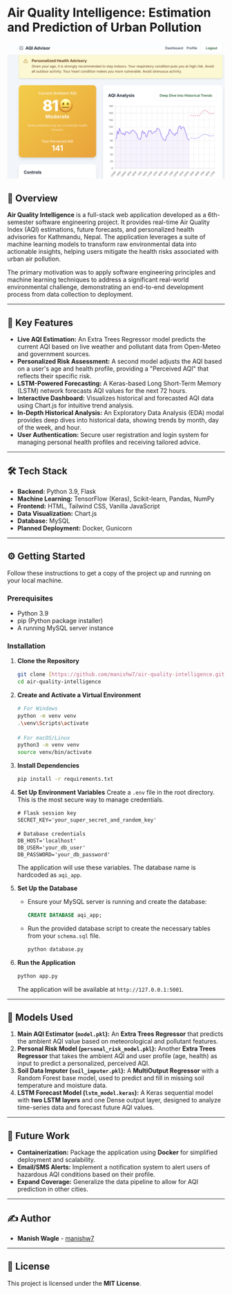 # Air Quality Intelligence: Estimation and Prediction of Urban Pollution

![AQI Advisor Dashboard Screenshot](./assets/dashboard-screenshot.png)

## 📖 Overview

**Air Quality Intelligence** is a full-stack web application developed as a 6th-semester software engineering project. It provides real-time Air Quality Index (AQI) estimations, future forecasts, and personalized health advisories for Kathmandu, Nepal. The application leverages a suite of machine learning models to transform raw environmental data into actionable insights, helping users mitigate the health risks associated with urban air pollution.

The primary motivation was to apply software engineering principles and machine learning techniques to address a significant real-world environmental challenge, demonstrating an end-to-end development process from data collection to deployment.

---

## 🚀 Key Features

* **Live AQI Estimation:** An Extra Trees Regressor model predicts the current AQI based on live weather and pollutant data from Open-Meteo and government sources.
* **Personalized Risk Assessment:** A second model adjusts the AQI based on a user's age and health profile, providing a "Perceived AQI" that reflects their specific risk.
* **LSTM-Powered Forecasting:** A Keras-based Long Short-Term Memory (LSTM) network forecasts AQI values for the next 72 hours.
* **Interactive Dashboard:** Visualizes historical and forecasted AQI data using Chart.js for intuitive trend analysis.
* **In-Depth Historical Analysis:** An Exploratory Data Analysis (EDA) modal provides deep dives into historical data, showing trends by month, day of the week, and hour.
* **User Authentication:** Secure user registration and login system for managing personal health profiles and receiving tailored advice.

---

## 🛠️ Tech Stack

* **Backend:** Python 3.9, Flask
* **Machine Learning:** TensorFlow (Keras), Scikit-learn, Pandas, NumPy
* **Frontend:** HTML, Tailwind CSS, Vanilla JavaScript
* **Data Visualization:** Chart.js
* **Database:** MySQL
* **Planned Deployment:** Docker, Gunicorn

---

## ⚙️ Getting Started

Follow these instructions to get a copy of the project up and running on your local machine.

### Prerequisites

* Python 3.9
* pip (Python package installer)
* A running MySQL server instance

### Installation

1.  **Clone the Repository**
    ```sh
    git clone [https://github.com/manishw7/air-quality-intelligence.git](https://github.com/manishw7/air-quality-intelligence.git)
    cd air-quality-intelligence
    ```

2.  **Create and Activate a Virtual Environment**
    ```sh
    # For Windows
    python -m venv venv
    .\venv\Scripts\activate

    # For macOS/Linux
    python3 -m venv venv
    source venv/bin/activate
    ```

3.  **Install Dependencies**
    ```sh
    pip install -r requirements.txt
    ```

4.  **Set Up Environment Variables**
    Create a `.env` file in the root directory. This is the most secure way to manage credentials.
    ```
    # Flask session key
    SECRET_KEY='your_super_secret_and_random_key'

    # Database credentials
    DB_HOST='localhost'
    DB_USER='your_db_user'
    DB_PASSWORD='your_db_password'
    ```
    The application will use these variables. The database name is hardcoded as `aqi_app`.

5.  **Set Up the Database**
    * Ensure your MySQL server is running and create the database:
        ```sql
        CREATE DATABASE aqi_app;
        ```
    * Run the provided database script to create the necessary tables from your `schema.sql` file.
        ```sh
        python database.py
        ```

6.  **Run the Application**
    ```sh
    python app.py
    ```
    The application will be available at `http://127.0.0.1:5001`.

---

## 🤖 Models Used

1.  **Main AQI Estimator (`model.pkl`):** An **Extra Trees Regressor** that predicts the ambient AQI value based on meteorological and pollutant features.
2.  **Personal Risk Model (`personal_risk_model.pkl`):** Another **Extra Trees Regressor** that takes the ambient AQI and user profile (age, health) as input to predict a personalized, perceived AQI.
3.  **Soil Data Imputer (`soil_imputer.pkl`):** A **MultiOutput Regressor** with a Random Forest base model, used to predict and fill in missing soil temperature and moisture data.
4.  **LSTM Forecast Model (`lstm_model.keras`):** A Keras sequential model with **two LSTM layers** and one Dense output layer, designed to analyze time-series data and forecast future AQI values.

---

## 🔮 Future Work

* **Containerization:** Package the application using **Docker** for simplified deployment and scalability.
* **Email/SMS Alerts:** Implement a notification system to alert users of hazardous AQI conditions based on their profile.
* **Expand Coverage:** Generalize the data pipeline to allow for AQI prediction in other cities.

---

## ✍️ Author

* **Manish Wagle** - [manishw7](https://github.com/manishw7)

---

## 📄 License

This project is licensed under the **MIT License**.